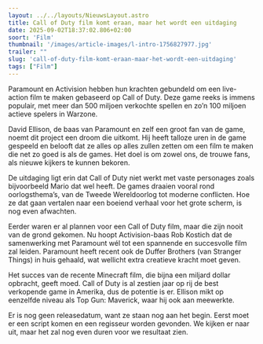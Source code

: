 ```yaml
---
layout: ../../layouts/NieuwsLayout.astro
title: Call of Duty film komt eraan, maar het wordt een uitdaging
date: 2025-09-02T18:37:02.806+02:00
soort: 'Film'
thumbnail: '/images/article-images/l-intro-1756827977.jpg'
trailer: ""
slug: 'call-of-duty-film-komt-eraan-maar-het-wordt-een-uitdaging'
tags: ["Film"]
---
```


Paramount en Activision hebben hun krachten gebundeld om een live-action film te
maken gebaseerd op Call of Duty. Deze game reeks is immens populair, met meer
dan 500 miljoen verkochte spellen en zo’n 100 miljoen actieve spelers in
Warzone.

David Ellison, de baas van Paramount en zelf een groot fan van de game, noemt
dit project een droom die uitkomt. Hij heeft talloze uren in de game gespeeld en
belooft dat ze alles op alles zullen zetten om een film te maken die net zo goed
is als de games. Het doel is om zowel ons, de trouwe fans, als nieuwe kijkers te
kunnen bekoren.

De uitdaging ligt erin dat Call of Duty niet werkt met vaste personages zoals
bijvoorbeeld Mario dat wel heeft. De games draaien vooral rond oorlogsthema’s,
van de Tweede Wereldoorlog tot moderne conflicten. Hoe ze dat gaan vertalen naar
een boeiend verhaal voor het grote scherm, is nog even afwachten.

Eerder waren er al plannen voor een Call of Duty film, maar die zijn nooit van
de grond gekomen. Nu hoopt Activision-baas Rob Kostich dat de samenwerking met
Paramount wél tot een spannende en succesvolle film zal leiden. Paramount heeft
recent ook de Duffer Brothers (van Stranger Things) in huis gehaald, wat
wellicht extra creatieve kracht moet geven.

Het succes van de recente Minecraft film, die bijna een miljard dollar opbracht,
geeft moed. Call of Duty is al zestien jaar op rij de best verkopende game in
Amerika, dus de potentie is er. Ellison mikt op eenzelfde niveau als Top Gun:
Maverick, waar hij ook aan meewerkte.

Er is nog geen releasedatum, want ze staan nog aan het begin. Eerst moet er een
script komen en een regisseur worden gevonden. We kijken er naar uit, maar het
zal nog even duren voor we resultaat zien.